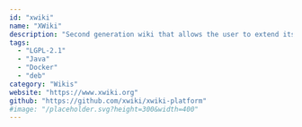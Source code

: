 ```yaml
---
id: "xwiki"
name: "XWiki"
description: "Second generation wiki that allows the user to extend its functionalities with a powerful extension-based architecture."
tags:
  - "LGPL-2.1"
  - "Java"
  - "Docker"
  - "deb"
category: "Wikis"
website: "https://www.xwiki.org"
github: "https://github.com/xwiki/xwiki-platform"
#image: "/placeholder.svg?height=300&width=400"
---
```


